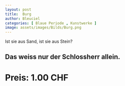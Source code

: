 ```yaml
---
layout: post
title:  Burg
author: Bleuciel
categories: [ Blaue Periode , Kunstwerke ]
image: assets/images/Bilds/Burg.png
---
```



Ist sie aus Sand, ist sie aus Stein?

Das weiss nur der Schlossherr allein.
-----

# Preis: 1.00 CHF
